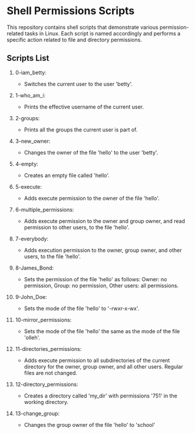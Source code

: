 # Shell Permissions Scripts

This repository contains shell scripts that demonstrate various permission-related tasks in Linux. Each script is named accordingly and performs a specific action related to file and directory permissions.

## Scripts List

1. 0-iam_betty:
   - Switches the current user to the user 'betty'.

2. 1-who_am_i:
   - Prints the effective username of the current user.

3. 2-groups:
   - Prints all the groups the current user is part of.

4. 3-new_owner:
   - Changes the owner of the file 'hello' to the user 'betty'.

5. 4-empty:
   - Creates an empty file called 'hello'.

6. 5-execute:
   - Adds execute permission to the owner of the file 'hello'.

7. 6-multiple_permissions:
   - Adds execute permission to the owner and group owner, and read permission to other users, to the file 'hello'.

8. 7-everybody:
   - Adds execution permission to the owner, group owner, and other users, to the file 'hello'.

9. 8-James_Bond:
   - Sets the permission of the file 'hello' as follows: Owner: no permission, Group: no permission, Other users: all permissions.

10. 9-John_Doe:
    - Sets the mode of the file 'hello' to '-rwxr-x-wx'.

11. 10-mirror_permissions:
    - Sets the mode of the file 'hello' the same as the mode of the file 'olleh'.

12. 11-directories_permissions:
    - Adds execute permission to all subdirectories of the current directory for the owner, group owner, and all other users. Regular files are not changed.

13. 12-directory_permissions:
    - Creates a directory called 'my_dir' with permissions '751' in the working directory.

14. 13-change_group:
    - Changes the group owner of the file 'hello' to 'school'
